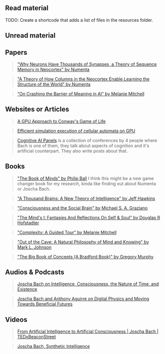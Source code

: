 ## Read material

TODO: Create a shortcode that adds a list of files in the resources folder.

## Unread material

## Papers

> ["Why Neurons Have Thousands of Synapses, a Theory of Sequence Memory in Neocortex" by Numenta](https://www.frontiersin.org/articles/10.3389/fncir.2016.00023/full)

> ["A Theory of How Columns in the Neocortex Enable Learning the Structure of the World" by Numenta](https://www.frontiersin.org/articles/10.3389/fncir.2017.00081/full)

> ["On Crashing the Barrier of Meaning in AI" by Melanie Mitchell](https://melaniemitchell.me/PapersContent/AIMagazine2020.pdf)

## Websites or Articles

> [A GPU Approach to Conway's Game of Life](https://nullprogram.com/blog/2014/06/10/)

> [Efficient simulation execution of cellular automata on GPU](https://www.sciencedirect.com/science/article/pii/S1569190X22000259)

> [Cognitive AI Panels](https://cognitive-ai-panel.webflow.io/panels) is a collection of conferences by 4 people where Bach is one of them, they talk about aspects of cognition and it's artificial counterpart. They also write posts about that.


## Books


> ["The Book of Minds" by Philip Ball](https://play.google.com/store/books/details/Philip_Ball_The_Book_of_Minds?id=-WBKEAAAQBAJ) I think this might be a new game changer book for my research, kinda like finding out about Numenta or Joscha Bach.


>["A Thousand Brains: A New Theory of Intelligence" by Jeff Hawkins](https://www.amazon.com.mx/Thousand-Brains-New-Theory-Intelligence/dp/1541675819/ref=tmm_hrd_swatch_0?_encoding=UTF8&qid=1649637149&sr=8-1)

> ["Consciousness and the Social Brain" by Michael S. A. Graziano](https://www.amazon.fr/Consciousness-Social-Brain-Michael-Graziano-ebook/dp/B00E1HGJOE/ref=tmm_kin_swatch_0?_encoding=UTF8&qid=&sr=)

> ["The Mind's I: Fantasies And Reflections On Self & Soul" by Douglas R Hofstadter](https://www.amazon.com/Minds-Fantasies-Reflections-Self-Soul/dp/0465030912)

> ["Complexity: A Guided Tour" by Melanie Mitchell](https://www.amazon.com/gp/product/0199798109/ref=s9_simh_gw_p14_d0_i1?pf_rd_m=ATVPDKIKX0DER&pf_rd_s=center-4&pf_rd_r=1P50F9TV1NPZ4751AWY2&pf_rd_t=101&pf_rd_p=470938731&pf_rd_i=507846)

> ["Out of the Cave: A Natural Philosophy of Mind and Knowing" by Mark L. Johnson](https://www.amazon.com/Out-Cave-Natural-Philosophy-Knowing/dp/0262046210)

> ["The Big Book of Concepts (A Bradford Book)" by Gregory Murphy](https://www.amazon.com/Big-Book-Concepts-Bradford/dp/0262632993)



## Audios & Podcasts

> [Joscha Bach on Intelligence, Consciousness, the Nature of Time, and Existence](https://www.youtube.com/watch?v=3MNBxfrmfmI)

> [Joscha Bach and Anthony Aguirre on Digital Physics and Moving Towards Beneficial Futures](https://www.youtube.com/watch?v=JcYNhOgQ29I)



## Videos

> [From Artificial Intelligence to Artificial Consciousness | Joscha Bach | TEDxBeaconStreet](https://www.youtube.com/watch?v=Jr7gY3JyzP8)

> [Joscha Bach, Synthetic Intelligence](https://www.youtube.com/watch?v=pB-pwXU0I4M)